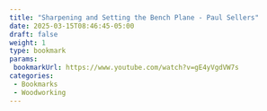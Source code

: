 ```yaml
---
title: "Sharpening and Setting the Bench Plane - Paul Sellers"
date: 2025-03-15T08:46:45-05:00
draft: false
weight: 1
type: bookmark
params:
 bookmarkUrl: https://www.youtube.com/watch?v=gE4yVgdVW7s
categories:
 - Bookmarks
 - Woodworking
---
```


